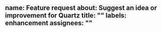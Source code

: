 name: Feature request
about: Suggest an idea or improvement for Quartz
title: ""
labels: enhancement
assignees: ""
---